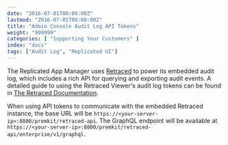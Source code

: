 ```yaml
---
date: "2016-07-01T00:00:00Z"
lastmod: "2016-07-01T00:00:00Z"
title: "Admin Console Audit Log API Tokens"
weight: "999999"
categories: [ "Supporting Your Customers" ]
index: "docs"
tags: ["Audit Log", "Replicated UI"]
---
```


The Replicated App Manager uses [Retraced](https://preview.retraced.io) to power its embedded audit log, which includes a rich API for querying and exporting audit events. A detailed guide to using the Retraced Viewer's audit log tokens can be found in [The Retraced Documentation](https://preview.retraced.io/documentation/exposing-retraced-data/enterprise-api/).

When using API tokens to communicate with the embedded Retraced instance, the base URL will be `https://<your-server-ip>:8800/premkit/retraced-api`. The GraphQL endpoint will be available at `https://<your-server-ip>:8800/premkit/retraced-api/enterprise/v1/graphql`.
